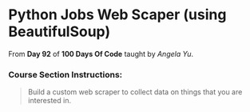 # Python Jobs Web Scaper (using BeautifulSoup)

From **Day 92** of **100 Days Of Code** taught by _Angela Yu_.

### Course Section Instructions:
> Build a custom web scraper to collect data on things that you are interested in.
